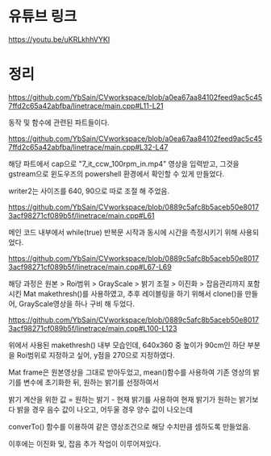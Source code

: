 # 유튜브 링크 

https://youtu.be/uKRLkhhVYKI

# 정리

https://github.com/YbSain/CVworkspace/blob/a0ea67aa84102feed9ac5c457ffd2c65a42abfba/linetrace/main.cpp#L11-L21

동작 및 함수에 관련된 파트들이다.

https://github.com/YbSain/CVworkspace/blob/a0ea67aa84102feed9ac5c457ffd2c65a42abfba/linetrace/main.cpp#L32-L47

해당 파트에서 cap으로 "7_it_ccw_100rpm_in.mp4" 영상을 입력받고, 그것을 gstream으로 윈도우즈의 powershell 환경에서 확인할 수 있게 만들었다.

writer2는 사이즈를 640, 90으로 따로 조절 해 주었음.

https://github.com/YbSain/CVworkspace/blob/0889c5afc8b5aceb50e80173acf98271cf089b5f/linetrace/main.cpp#L61

메인 코드 내부에서 while(true) 반복문 시작과 동시에 시간을 측정시키기 위해 사용되었다.

https://github.com/YbSain/CVworkspace/blob/0889c5afc8b5aceb50e80173acf98271cf089b5f/linetrace/main.cpp#L67-L69

해당 과정은 원본 > Roi범위 > GrayScale > 밝기 조절 > 이진화 > 잡음관리까지 포함시킨 Mat makethresh()를 사용하였고, 추후 레이블링을 하기 위해서 clone()을 만들어, GrayScale영상을 하나 구비 해 두었다.

https://github.com/YbSain/CVworkspace/blob/0889c5afc8b5aceb50e80173acf98271cf089b5f/linetrace/main.cpp#L100-L123

위에서 사용된 makethresh() 내부 모습인데, 640x360 중 높이가 90cm인 하단 부분을 Roi범위로 지정하고 싶어, y점을 270으로 지정하였다.

Mat frame은 원본영상을 그대로 받아두었고, mean()함수를 사용하여 기존 영상의 밝기를 변수에 초기화한 뒤, 원하는 밝기를 선정하여서

밝기 계산을 위한 값 = 원하는 밝기 - 현재 밝기를 사용하여 현재 밝기가 원하는 밝기보다 밝을 경우 음수 값이 나오고, 어두울 경우 양수 값이 나오는데

converTo() 함수를 이용하여 같은 영상조건으로 해당 수치만큼 셈하도록 만들었음.

이후에는 이진화 및, 잡음 추가 작업이 이루어져있다.



